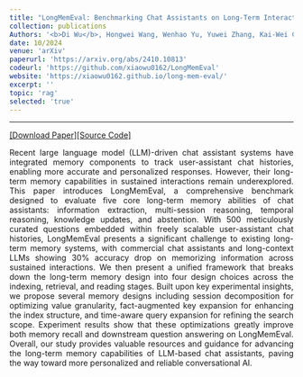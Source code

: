 ```yaml
---
title: "LongMemEval: Benchmarking Chat Assistants on Long-Term Interactive Memory"
collection: publications
Authors: '<b>Di Wu</b>, Hongwei Wang, Wenhao Yu, Yuwei Zhang, Kai-Wei Chang, and Dong Yu.'
date: 10/2024
venue: 'arXiv'
paperurl: 'https://arxiv.org/abs/2410.10813'
codeurl: 'https://github.com/xiaowu0162/LongMemEval'
website: 'https://xiaowu0162.github.io/long-mem-eval/'
excerpt: ''
topic: 'rag'
selected: 'true'
---
```

---
<a href='https://arxiv.org/pdf/2410.10813.pdf' target="_blank">[Download Paper]</a><a href='https://github.com/xiaowu0162/LongMemEval' target="_blank">[Source Code]</a>

<p align="justify">
Recent large language model (LLM)-driven chat assistant systems have integrated memory components to track user-assistant chat histories, enabling more accurate and personalized responses. However, their long-term memory capabilities in sustained interactions remain underexplored. This paper introduces LongMemEval, a comprehensive benchmark designed to evaluate five core long-term memory abilities of chat assistants: information extraction, multi-session reasoning, temporal reasoning, knowledge updates, and abstention. With 500 meticulously curated questions embedded within freely scalable user-assistant chat histories, LongMemEval presents a significant challenge to existing long-term memory systems, with commercial chat assistants and long-context LLMs showing 30% accuracy drop on memorizing information across sustained interactions. We then present a unified framework that breaks down the long-term memory design into four design choices across the indexing, retrieval, and reading stages. Built upon key experimental insights, we propose several memory designs including session decomposition for optimizing value granularity, fact-augmented key expansion for enhancing the index structure, and time-aware query expansion for refining the search scope. Experiment results show that these optimizations greatly improve both memory recall and downstream question answering on LongMemEval. Overall, our study provides valuable resources and guidance for advancing the long-term memory capabilities of LLM-based chat assistants, paving the way toward more personalized and reliable conversational AI.
</p>
